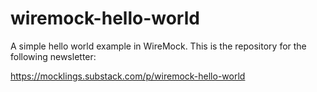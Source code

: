 # wiremock-hello-world
A simple hello world example in WireMock.  This is the repository for the following newsletter:

https://mocklings.substack.com/p/wiremock-hello-world
